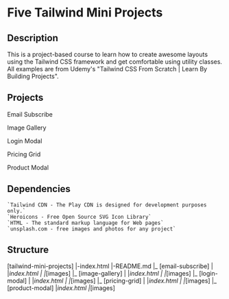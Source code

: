# Five Tailwind Mini Projects

## Description
This is a project-based course to learn how to create awesome layouts using the Tailwind CSS framework and get comfortable using utility classes. All examples are from Udemy's "Tailwind CSS From Scratch | Learn By Building Projects".

## Projects

Email Subscribe

Image Gallery

Login Modal

Pricing Grid

Product Modal

## Dependencies 

    `Tailwind CDN - The Play CDN is designed for development purposes only.`
    `Heroicons - Free Open Source SVG Icon Library`
    `HTML - The standard markup language for Web pages`
    `unsplash.com - free images and photos for any project`

## Structure 

[tailwind-mini-projects]
|-index.html
|-README.md
|_ [email-subscribe]
|   |_index.html
|   |_[images]
|_ [image-gallery]
|   |_index.html
|   |_[images]
|_ [login-modal]
|   |_index.html
|   |_[images]
|_ [pricing-grid]
|   |_index.html
|   |_[images]
|_ [product-modal]
    |_index.html
    |_[images]
